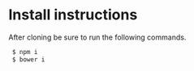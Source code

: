 # Install instructions

After cloning be sure to run the following commands.
```BASH
 $ npm i
 $ bower i
```

# 